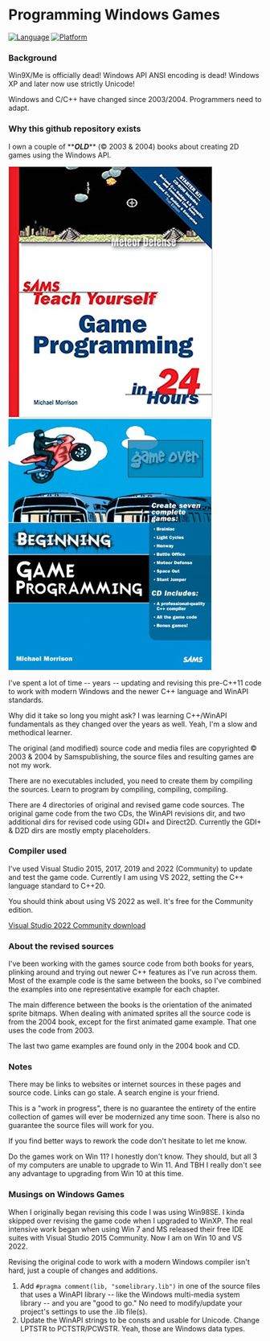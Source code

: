 # Programming Windows Games
[![Language](https://img.shields.io/badge/Language%20-C++-blue.svg)](https://github.com/GeorgePimpleton/Win32-games/)
[![Platform](https://img.shields.io/badge/Platform%20-Win32-blue.svg)](https://github.com/GeorgePimpleton/Win32-games/)
### Background
Win9X/Me is officially dead!  Windows API ANSI encoding is dead!  Windows XP and later now use strictly Unicode!

Windows and C/C++ have changed since 2003/2004.  Programmers need to adapt.

### Why this github repository exists
I own a couple of \*\****OLD***\*\* (© 2003 & 2004) books about creating 2D games using the Windows API.

![Sams Teach Yourself Game Programming in 24 Hours (2003)](tygp24h.jpg) ![Sams Beginning Game Programming (2004)](bgp.jpg)

I've spent a lot of time -- years -- updating and revising this pre-C++11 code to work with modern Windows and the newer C++ language and WinAPI standards.

Why did it take so long you might ask?  I was learning C++/WinAPI fundamentals as they changed over the years as well.  Yeah, I'm a slow and methodical learner.

The original (and modified) source code and media files are copyrighted © 2003 & 2004 by Samspublishing, the source files and resulting games are not my work.

There are no executables included, you need to create them by compiling the sources.  Learn to program by compiling, compiling, compiling.

There are 4 directories of original and revised game code sources.  The original game code from the two CDs, the WinAPI revisions dir, and two additional dirs for revised code using GDI+ and Direct2D.  Currently the GDI+ & D2D dirs are mostly empty placeholders.

### Compiler used
I've used Visual Studio 2015, 2017, 2019 and 2022 (Community) to update and test the game code.  Currently I am using VS 2022, setting the C++ language standard to C++20.

You should think about using VS 2022 as well.  It's free for the Community edition.

[Visual Studio 2022 Community download](https://visualstudio.microsoft.com/vs/community/)

### About the revised sources
I've been working with the games source code from both books for years, plinking around and trying out newer C++ features as I've run across them.  Most of the example code is the same between the books, so I've combined the examples into one representative example for each chapter.

The main difference between the books is the orientation of the animated sprite bitmaps.  When dealing with animated sprites all the source code is from the 2004 book, except for the first animated game example.  That one uses the code from 2003.

The last two game examples are found only in the 2004 book and CD.

### Notes
There may be links to websites or internet sources in these pages and source code. Links can go stale. A search engine is your friend.

This is a "work in progress", there is no guarantee the entirety of the entire collection of games will ever be modernized any time soon.  There is also no guarantee the source files will work for you.

If you find better ways to rework the code don't hesitate to let me know.

Do the games work on Win 11?  I honestly don't know.  They should, but all 3 of my computers are unable to upgrade to Win 11.  And TBH I really don't see any advantage to upgrading from Win 10 at this time.

### Musings on Windows Games
When I originally began revising this code I was using Win98SE.  I kinda skipped over revising the game code when I upgraded to WinXP.  The real intensive work began when using Win 7 and MS released their free IDE suites with Visual Studio 2015 Community.  Now I am on Win 10 and VS 2022.

Revising the original code to work with a modern Windows compiler isn't hard, just a couple of changes and additions.

1. Add `#pragma comment(lib, "somelibrary.lib")` in one of the source files that uses a WinAPI library -- like the Windows multi-media system library -- and you are "good to go."  No need to modify/update your project's settings to use the .lib file(s).
2. Update the WinAPI strings to be consts and usable for Unicode.  Change LPTSTR to PCTSTR/PCWSTR.  Yeah, those are Windows data types.
